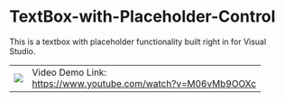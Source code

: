 # TextBox-with-Placeholder-Control
This is a textbox with placeholder functionality built right in for Visual Studio.
<br>
<table>
  <tr>
    <td>
<img src="https://cdn.discordapp.com/attachments/471276705936310272/660110824320401408/textbox_withplaceholder.gif">
    </td>
    <td>
      Video Demo Link:<br>
      <a href="https://www.youtube.com/watch?v=M06vMb9OOXc" target="_blank">https://www.youtube.com/watch?v=M06vMb9OOXc</a>
    </td>
  </tr>
  </table>
